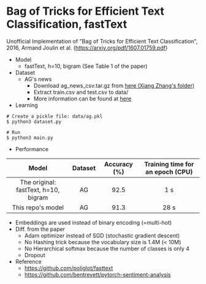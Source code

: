 # Bag of Tricks for Efficient Text Classification, fastText
Unofficial Implementation of "Bag of Tricks for Efficient Text Classification", 2016, Armand Joulin et al. (https://arxiv.org/pdf/1607.01759.pdf)

* Model
    * fastText, h=10, bigram (See Table 1 of the paper)
* Dataset
    * AG's news
        * Download ag_news_csv.tar.gz from [here (Xiang Zhang's folder)](https://drive.google.com/drive/u/0/folders/0Bz8a_Dbh9Qhbfll6bVpmNUtUcFdjYmF2SEpmZUZUcVNiMUw1TWN6RDV3a0JHT3kxLVhVR2M)
        * Extract train.csv and test.csv to data/
        * More information can be found at [here](http://www.di.unipi.it/~gulli/AG_corpus_of_news_articles.html)        
* Learning
```
# Create a pickle file: data/ag.pkl
$ python3 dataset.py

# Run
$ python3 main.py
```
    
* Performance

| Model                                | Dataset | Accuracy (%) | Training time for an epoch (CPU) |
|:------------------------------------:|:-------:|:------------:|:--------------------------------:|
| The original: fastText, h=10, bigram | AG      | 92.5         | 1 s                              |
| This repo's model                    | AG      | 91.3         | 28 s                             |


* Embeddings are used instead of binary encoding (=multi-hot)
* Diff. from the paper
    * Adam optimizer instead of SGD (stochastic gradient descent)
    * No Hashing trick because the vocabulary size is 1.4M (\< 10M)
    * No Hierarchical softmax because the number of classes is only 4
    * Dropout
* Reference
    * https://github.com/poliglot/fasttext
    * https://github.com/bentrevett/pytorch-sentiment-analysis
    